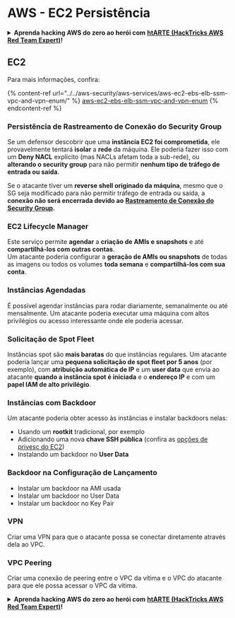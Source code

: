 # AWS - EC2 Persistência

<details>

<summary><strong>Aprenda hacking AWS do zero ao herói com</strong> <a href="https://training.hacktricks.xyz/courses/arte"><strong>htARTE (HackTricks AWS Red Team Expert)</strong></a><strong>!</strong></summary>

Outras formas de apoiar o HackTricks:

* Se você quer ver sua **empresa anunciada no HackTricks** ou **baixar o HackTricks em PDF**, confira os [**PLANOS DE ASSINATURA**](https://github.com/sponsors/carlospolop)!
* Adquira o [**material oficial PEASS & HackTricks**](https://peass.creator-spring.com)
* Descubra [**A Família PEASS**](https://opensea.io/collection/the-peass-family), nossa coleção de [**NFTs exclusivos**](https://opensea.io/collection/the-peass-family)
* **Junte-se ao grupo** 💬 [**Discord**](https://discord.gg/hRep4RUj7f) ou ao [**grupo do telegram**](https://t.me/peass) ou **siga-me** no **Twitter** 🐦 [**@carlospolopm**](https://twitter.com/carlospolopm)**.**
* **Compartilhe suas técnicas de hacking enviando PRs para os repositórios github** [**HackTricks**](https://github.com/carlospolop/hacktricks) e [**HackTricks Cloud**](https://github.com/carlospolop/hacktricks-cloud).

</details>

## EC2

Para mais informações, confira:

{% content-ref url="../../aws-security/aws-services/aws-ec2-ebs-elb-ssm-vpc-and-vpn-enum/" %}
[aws-ec2-ebs-elb-ssm-vpc-and-vpn-enum](../../aws-security/aws-services/aws-ec2-ebs-elb-ssm-vpc-and-vpn-enum/)
{% endcontent-ref %}

### Persistência de Rastreamento de Conexão do Security Group

Se um defensor descobrir que uma **instância EC2 foi comprometida**, ele provavelmente tentará **isolar** a **rede** da máquina. Ele poderia fazer isso com um **Deny NACL** explícito (mas NACLs afetam toda a sub-rede), ou **alterando o security group** para não permitir **nenhum tipo de tráfego de entrada ou saída**.

Se o atacante tiver um **reverse shell originado da máquina**, mesmo que o SG seja modificado para não permitir tráfego de entrada ou saída, a **conexão não será encerrada devido ao** [**Rastreamento de Conexão do Security Group**](https://docs.aws.amazon.com/AWSEC2/latest/UserGuide/security-group-connection-tracking.html)**.**

### EC2 Lifecycle Manager

Este serviço permite **agendar** a **criação de AMIs e snapshots** e até **compartilhá-los com outras contas**.\
Um atacante poderia configurar a **geração de AMIs ou snapshots** de todas as imagens ou todos os volumes **toda semana** e **compartilhá-los com sua conta**.

### Instâncias Agendadas

É possível agendar instâncias para rodar diariamente, semanalmente ou até mensalmente. Um atacante poderia executar uma máquina com altos privilégios ou acesso interessante onde ele poderia acessar.

### Solicitação de Spot Fleet

Instâncias spot são **mais baratas** do que instâncias regulares. Um atacante poderia lançar uma **pequena solicitação de spot fleet por 5 anos** (por exemplo), com **atribuição automática de IP** e um **user data** que envia ao atacante **quando a instância spot é iniciada** e o **endereço IP** e com um **papel IAM de alto privilégio**.

### Instâncias com Backdoor

Um atacante poderia obter acesso às instâncias e instalar backdoors nelas:

* Usando um **rootkit** tradicional, por exemplo
* Adicionando uma nova **chave SSH pública** (confira as [opções de privesc do EC2](../../aws-security/aws-privilege-escalation/aws-ec2-privesc.md))
* Instalando um backdoor no **User Data**

### **Backdoor na Configuração de Lançamento**

* Instalar um backdoor na AMI usada
* Instalar um backdoor no User Data
* Instalar um backdoor no Key Pair

### VPN

Criar uma VPN para que o atacante possa se conectar diretamente através dela ao VPC.

### VPC Peering

Criar uma conexão de peering entre o VPC da vítima e o VPC do atacante para que ele possa acessar o VPC da vítima.

<details>

<summary><strong>Aprenda hacking AWS do zero ao herói com</strong> <a href="https://training.hacktricks.xyz/courses/arte"><strong>htARTE (HackTricks AWS Red Team Expert)</strong></a><strong>!</strong></summary>

Outras formas de apoiar o HackTricks:

* Se você quer ver sua **empresa anunciada no HackTricks** ou **baixar o HackTricks em PDF**, confira os [**PLANOS DE ASSINATURA**](https://github.com/sponsors/carlospolop)!
* Adquira o [**material oficial PEASS & HackTricks**](https://peass.creator-spring.com)
* Descubra [**A Família PEASS**](https://opensea.io/collection/the-peass-family), nossa coleção de [**NFTs exclusivos**](https://opensea.io/collection/the-peass-family)
* **Junte-se ao grupo** 💬 [**Discord**](https://discord.gg/hRep4RUj7f) ou ao [**grupo do telegram**](https://t.me/peass) ou **siga-me** no **Twitter** 🐦 [**@carlospolopm**](https://twitter.com/carlospolopm)**.**
* **Compartilhe suas técnicas de hacking enviando PRs para os repositórios github** [**HackTricks**](https://github.com/carlospolop/hacktricks) e [**HackTricks Cloud**](https://github.com/carlospolop/hacktricks-cloud).

</details>
